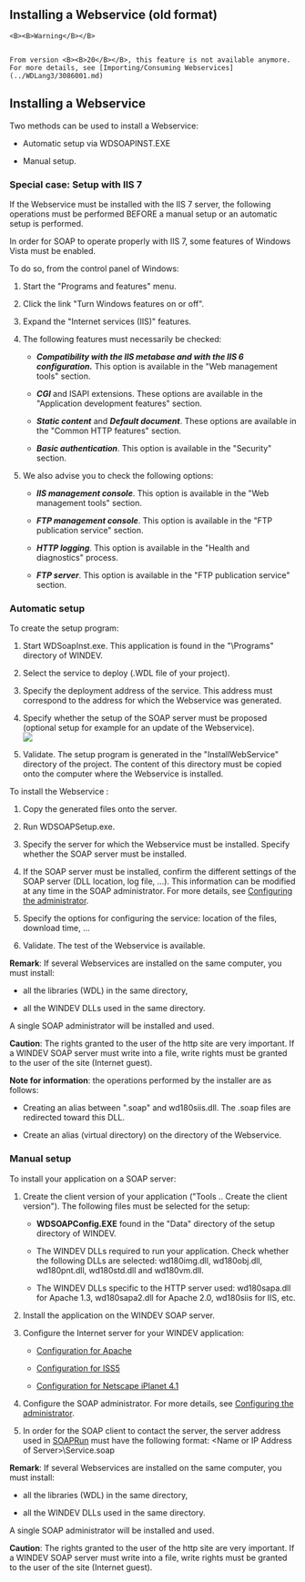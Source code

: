 
## Installing a Webservice (old format)
			




	<B><B>Warning</B></B>

	From version <B><B>20</B></B>, this feature is not available anymore. For more details, see [Importing/Consuming Webservices](../WDLang3/3086001.md)



<a name="NOTE5"></a>
<a name="NOTE5_1"></a>


## Installing a Webservice
<a name="installing_webservice_ELTTEXTE000187"></a>
Two methods can be used to install a Webservice:

- Automatic setup via WDSOAPINST.EXE

- Manual setup.



<a name="NOTE5_2"></a>


### Special case: Setup with IIS 7
<a name="special_case_setup_with_iis_7_ELTPARAGRAPHE000035"></a>

If the Webservice must be installed with the IIS 7 server, the following operations must be performed BEFORE a manual setup or an automatic setup is performed.

In order for SOAP to operate properly with IIS 7, some features of Windows Vista must be enabled.

To do so, from the control panel of Windows:

1. Start the "Programs and features" menu.

2. Click the link "Turn Windows features on or off".

3. Expand the "Internet services (IIS)" features.

4. The following features must necessarily be checked:

	- ***Compatibility with the IIS metabase and with the IIS 6 configuration.*** This option is available in the "Web management tools" section.

	- ***CGI*** and ISAPI extensions. These options are available in the "Application development features" section.

	- ***Static content*** and ***Default document***. These options are available in the "Common HTTP features" section.

	- ***Basic authentication***. This option is available in the "Security" section.




5. We also advise you to check the following options:

	- ***IIS management console***. This option is available in the "Web management tools" section.

	- ***FTP management console***. This option is available in the "FTP publication service" section.

	- ***HTTP logging***. This option is available in the "Health and diagnostics" process.

	- ***FTP server***. This option is available in the "FTP publication service" section.






<a name="NOTE5_3"></a>


### Automatic setup
<a name="automatic_setup_ELTPARAGRAPHE000062"></a>

To create the setup program: 

1. Start WDSoapInst.exe. This application is found in the "\\Programs" directory of WINDEV.

2. Select the service to deploy (.WDL file of your project).

3. Specify the deployment address of the service. This address must correspond to the address for which the Webservice was generated.

4. Specify whether the setup of the SOAP server must be proposed (optional setup for example for an update of the Webservice). <br>![](https://doc.pcsoft.fr/en-US/images/image.awp?langid=3&name=WDSOAPSetup.gif)


5. Validate. The setup program is generated in the "InstallWebService" directory of the project. The content of this directory must be copied onto the computer where the Webservice is installed.  




To install the Webservice : 

1. Copy the generated files onto the server.

2. Run WDSOAPSetup.exe.

3. Specify the server for which the Webservice must be installed. Specify whether the SOAP server must be installed.

4. If the SOAP server must be installed, confirm the different settings of the SOAP server (DLL location, log file, ...). This information can be modified at any time in the SOAP administrator. For more details, see [Configuring the administrator](../WDLang3/3086007.md).

5. Specify the options for configuring the service: location of the files, download time, ...

6. Validate. The test of the Webservice is available.




**Remark**: If several Webservices are installed on the same computer, you must install:

- all the libraries (WDL) in the same directory, 

- all the WINDEV DLLs used in the same directory.




A single SOAP administrator will be installed and used.

**Caution**: The rights granted to the user of the http site are very important. If a WINDEV SOAP server must write into a file, write rights must be granted to the user of the site (Internet guest).

**Note for information**: the operations performed by the installer are as follows:

- Creating an alias between ".soap" and wd180siis.dll. The .soap files are redirected toward this DLL.

- Create an alias (virtual directory) on the directory of the Webservice.



<a name="NOTE5_4"></a>


### Manual setup
<a name="manual_setup_ELTPARAGRAPHE000104"></a>

To install your application on a SOAP server:

1. Create the client version of your application ("Tools .. Create the client version"). The following files must be selected for the setup:

	- **WDSOAPConfig.EXE** found in the "Data" directory of the setup directory of WINDEV.

	- The WINDEV DLLs required to run your application. Check whether the following DLLs are selected: wd180img.dll, wd180obj.dll, wd180pnt.dll, wd180std.dll and wd180vm.dll.

	- The WINDEV DLLs specific to the HTTP server used: wd180sapa.dll for Apache 1.3, wd180sapa2.dll for Apache 2.0, wd180siis for IIS, etc.




2. Install the application on the WINDEV SOAP server.  

3. Configure the Internet server for your WINDEV application:

	- [Configuration for Apache](../WDLang3/3086004.md)

	- [Configuration for ISS5](../WDLang3/3086005.md)

	- [Configuration for Netscape iPlanet 4.1](../WDLang3/3086006.md)




4. Configure the SOAP administrator. For more details, see [Configuring the administrator](../WDLang3/3086007.md).

5. In order for the SOAP client to contact the server, the server address used in [SOAPRun](../WDLang3/3069013.md) must have the following format: 
	&lt;Name or IP Address of Server&gt;\\Service.soap




**Remark**: If several Webservices are installed on the same computer, you must install:

- all the libraries (WDL) in the same directory, 

- all the WINDEV DLLs used in the same directory.




A single SOAP administrator will be installed and used.

**Caution**: The rights granted to the user of the http site are very important. If a WINDEV SOAP server must write into a file, write rights must be granted to the user of the site (Internet guest).


